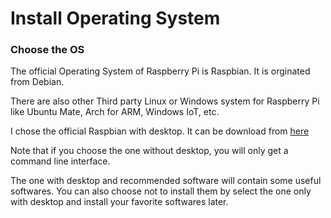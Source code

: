 # Install Operating System

### Choose the OS

The official Operating System of Raspberry Pi is Raspbian. It is orginated from Debian.

There are also other Third party Linux or Windows system for Raspberry Pi like Ubuntu Mate, Arch for ARM, Windows IoT, etc.

I chose the official Raspbian with desktop. It can be download from [here](https://www.raspberrypi.org/downloads/raspbian/)

Note that if you choose the one without desktop, you will only get a command line interface.

The one with desktop and recommended software will contain some useful softwares. You can also choose not to install them by select the one only with desktop and install your favorite softwares later.
